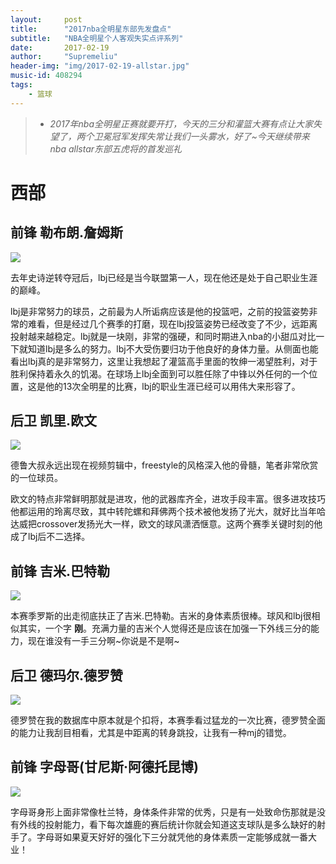 ```yaml
---
layout:     post
title:      "2017nba全明星东部先发盘点"
subtitle:   "NBA全明星个人客观失实点评系列"
date:       2017-02-19
author:     "Supremeliu"
header-img: "img/2017-02-19-allstar.jpg"
music-id: 408294
tags:
    - 篮球
---
```




>* *2017年nba全明星正赛就要开打，今天的三分和灌篮大赛有点让大家失望了，两个卫冕冠军发挥失常让我们一头雾水，好了~今天继续带来nba allstar东部五虎将的首发巡礼*


# 西部

##  前锋 勒布朗.詹姆斯

![](https://cl.ly/1r1N1r463l1l/Image%202017-02-19%20at%2022.21.44.jpg)


去年史诗逆转夺冠后，lbj已经是当今联盟第一人，现在他还是处于自己职业生涯的巅峰。

lbj是非常努力的球员，之前最为人所诟病应该是他的投篮吧，之前的投篮姿势非常的难看，但是经过几个赛季的打磨，现在lbj投篮姿势已经改变了不少，远距离投射越来越稳定。lbj就是一块刚，非常的强硬，和同时期进入nba的小甜瓜对比一下就知道lbj是多么的努力。lbj不大受伤要归功于他良好的身体力量。从侧面也能看出lbj真的是非常努力，这里让我想起了灌篮高手里面的牧绅一渴望胜利，对于胜利保持着永久的饥渴。在球场上lbj全面到可以胜任除了中锋以外任何的一个位置，这是他的13次全明星的比赛，lbj的职业生涯已经可以用伟大来形容了。


##  后卫 凯里.欧文

![](https://cl.ly/1V3j3t2B0W13/Image%202017-02-19%20at%2022.46.09.jpg)

德鲁大叔永远出现在视频剪辑中，freestyle的风格深入他的骨髓，笔者非常欣赏的一位球员。

欧文的特点非常鲜明那就是进攻，他的武器库齐全，进攻手段丰富。很多进攻技巧他都运用的玲离尽致，其中转陀螺和拜佛两个技术被他发扬了光大，就好比当年哈达威把crossover发扬光大一样，欧文的球风潇洒惬意。这两个赛季关键时刻的他成了lbj后不二选择。



##  前锋 吉米.巴特勒

![](https://cl.ly/1T3b261p3i3l/Image%202017-02-19%20at%2023.09.28.jpg)

本赛季罗斯的出走彻底扶正了吉米.巴特勒。吉米的身体素质很棒。球风和lbj很相似其实，一个字 **刚**。充满力量的吉米个人觉得还是应该在加强一下外线三分的能力，现在谁没有一手三分啊~你说是不是啊~



##  后卫 德玛尔.德罗赞

![](https://cl.ly/1h1F373c373S/Image%202017-02-19%20at%2023.26.18.jpg)

德罗赞在我的数据库中原本就是个扣将，本赛季看过猛龙的一次比赛，德罗赞全面的能力让我刮目相看，尤其是中距离的转身跳投，让我有一种mj的错觉。


##  前锋 字母哥(甘尼斯·阿德托昆博)

![](https://cl.ly/2q2j0D2z4634/Image%202017-02-19%20at%2023.36.16.jpg)

字母哥身形上面非常像杜兰特，身体条件非常的优秀，只是有一处致命伤那就是没有外线的投射能力，看下每次雄鹿的赛后统计你就会知道这支球队是多么缺好的射手了。字母哥如果夏天好好的强化下三分就凭他的身体素质一定能够成就一番大业！






